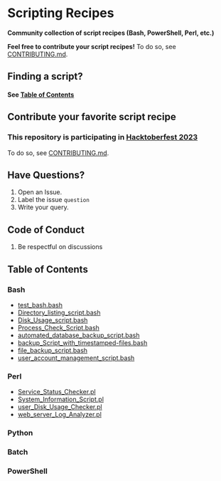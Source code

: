 # Scripting Recipes

**Community collection of script recipes (Bash, PowerShell, Perl, etc.)**

**Feel free to contribute your script recipes!** To do so, see [CONTRIBUTING.md](CONTRIBUTING.md).

## Finding a script?

#### See [Table of Contents](#table-of-contents)

## Contribute your favorite script recipe

### This repository is participating in [Hacktoberfest 2023](https://hacktoberfest.com/participation/#contributors)

To do so, see [CONTRIBUTING.md](CONTRIBUTING.md).

## Have Questions?

1. Open an Issue.
2. Label the issue `question`
3. Write your query.

## Code of Conduct

1. Be respectful on discussions

## Table of Contents

### Bash

- [test_bash.bash](raymelon/test_bash.bash)
- [Directory_listing_script.bash](PreciousEddy/Directory_listing_script.bash)
- [Disk_Usage_script.bash](PreciousEddy/Disk_Usage_script.bash)
- [Process_Check_Script.bash](PreciousEddy/Process_Check_Script.bash)
- [automated_database_backup_script.bash](PreciousEddy/automated_database_backup_script.bash)
- [backup_Script_with_timestamped-files.bash](PreciousEddy/backup_Script_with_timestamped-files.bash)
- [file_backup_script.bash](PreciousEddy/file_backup_script.bash)
- [user_account_management_script.bash](PreciousEddy/user_account_management_script.bash)

### Perl

- [Service_Status_Checker.pl](PreciousEddy/Perl/Service_Status_Checker.pl)
- [System_Information_Script.pl](PreciousEddy/Perl/System_Information_Script.pl)
- [user_Disk_Usage_Checker.pl](PreciousEddy/Perl/user_Disk_Usage_Checker.pl)
- [web_server_Log_Analyzer.pl](PreciousEddy/Perl/web_server_Log_Analyzer.pl)

### Python

### Batch

### PowerShell
